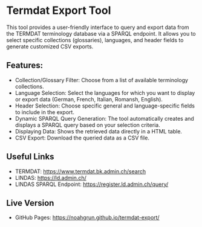 # Termdat Export Tool

This tool provides a user-friendly interface to query and export data from the TERMDAT terminology database via a SPARQL endpoint. It allows you to select specific collections (glossaries), languages, and header fields to generate customized CSV exports.

## Features:
- Collection/Glossary Filter: Choose from a list of available terminology collections.
- Language Selection: Select the languages for which you want to display or export data (German, French, Italian, Romansh, English).
- Header Selection: Choose specific general and language-specific fields to include in the export.
- Dynamic SPARQL Query Generation: The tool automatically creates and displays a SPARQL query based on your selection criteria.
- Displaying Data: Shows the retrieved data directly in a HTML table.
- CSV Export: Download the queried data as a CSV file.

## Useful Links
- TERMDAT: https://www.termdat.bk.admin.ch/search
- LINDAS: https://ld.admin.ch/ 
- LINDAS SPARQL Endpoint: https://register.ld.admin.ch/query/

## Live Version
- GitHub Pages: https://noahgrun.github.io/termdat-export/ 

